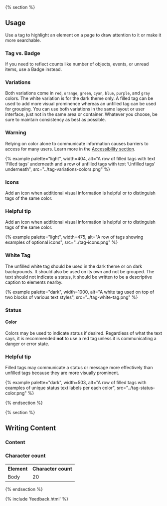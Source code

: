 {% section %}
## Usage

Use a tag to highlight an element on a page to draw attention to it or make it more searchable.

### Tag vs. Badge

If you need to reflect counts like number of objects, events, or unread items, use a Badge instead.

### Variations
Both variations come in <code>red</code>, <code>orange</code>, <code>green</code>, <code>cyan</code>, <code>blue</code>, <code>purple</code>, and <code>gray</code> colors. The white variation is for the dark theme only. A filled tag can be used to add more visual prominence whereas an unfilled tag can be used for grouping. You can use both variations in the same layout or user interface, just not in the same area or container. Whatever you choose, be sure to maintain consistency as best as possible.

<rh-alert state="warning">
<h3 slot="header">Warning</h3>
<p>Relying on color alone to communicate information causes barriers to access for many users. Learn more in the <a href="accessibility">Accessibility section</a>.</p>
</rh-alert>

{% example palette="light",
        width=404,
        alt="A row of filled tags with text ‘Filled tags’ underneath and a row of unfilled tags with text ‘Unfilled tags’ underneath",
        src="../tag-variations-colors.png" %}

### Icons

Add an icon when additional visual information is helpful or to distinguish tags of the same color.

<rh-alert state="info">
<h3 slot="header">Helpful tip</h3>
<p>Add an icon when additional visual information is helpful or to distinguish tags of the same color.</p>
</rh-alert>

{% example palette="light",
        width=475,
        alt="A row of tags showing examples of optional icons",
        src="../tag-icons.png" %}

### White Tag

The unfilled white tag should be used in the dark theme or on dark backgrounds. It should also be used on its own and not be grouped. The text should not indicate a status, it should be written to be a descriptive caption to elements nearby.

{% example palette="dark",
        width=1000,
        alt="A white tag used on top of two blocks of various text styles",
        src="../tag-white-tag.png" %}

### Status
#### Color

Colors may be used to indicate status if desired. Regardless of what the text says, it is recommended <strong>not</strong> to use a red tag unless it is communicating a danger or error state.

<rh-alert state="info">
<h3 slot="header">Helpful tip</h3>
<p>Filled tags may communicate a status or message more effectively than unfilled tags because they are more visually prominent.</p>
</rh-alert>

{% example palette="dark",
        width=503,
        alt="A row of filled tags with examples of unique status text labels per each color",
        src="../tag-status-color.png" %}



{% endsection %}

{% section %}
## Writing Content

### Content

### Character count
<table style="width:100%">
    <tr>
        <th>Element</th>
        <th>Character count</th>
    </tr>
    <tr>
        <td>Body</td>
        <td>20</td>
    </tr>
</table>

{% endsection %}

{% include 'feedback.html' %}
